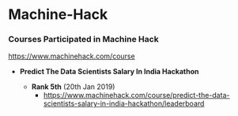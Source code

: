 # Machine-Hack

### Courses Participated in Machine Hack

https://www.machinehack.com/course

* **Predict The Data Scientists Salary In India Hackathon**

  * **Rank 5th** (20th Jan 2019)
    * https://www.machinehack.com/course/predict-the-data-scientists-salary-in-india-hackathon/leaderboard
